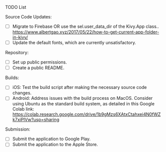 TODO List

Source Code Updates:
- [ ] Migrate to Firebase OR use the sel.user_data_dir of the Kivy.App class.. https://www.albertgao.xyz/2017/05/22/how-to-get-current-app-folder-in-kivy/
- [ ] Update the default fonts, which are currently unsatisfactory.

Repository:
- [ ] Set up public permissions.
- [ ] Create a public README.

Builds:
- [ ] iOS: Test the build script after making the necessary source code changes.
- [ ] Android: Address issues with the build process on MacOS. Consider using Ubuntu as the standard build system, as detailed in this Google Colab link: https://colab.research.google.com/drive/1b9gMzs6XAtxCtahxei4N0fWZk7xiPlVw?usp=sharing

Submission:
- [ ] Submit the application to Google Play.
- [ ] Submit the application to the Apple Store.
